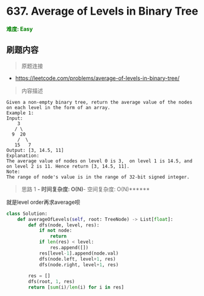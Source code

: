 # 637. Average of Levels in Binary Tree

**<font color=green>难度: Easy</font>**

## 刷题内容

> 原题连接

* https://leetcode.com/problems/average-of-levels-in-binary-tree/

> 内容描述

```
Given a non-empty binary tree, return the average value of the nodes on each level in the form of an array.
Example 1:
Input:
    3
   / \
  9  20
    /  \
   15   7
Output: [3, 14.5, 11]
Explanation:
The average value of nodes on level 0 is 3,  on level 1 is 14.5, and on level 2 is 11. Hence return [3, 14.5, 11].
Note:
The range of node's value is in the range of 32-bit signed integer.
```

> 思路 1
******- 时间复杂度: O(N)******- 空间复杂度: O(N)******


就是level order再求average呗

```python
class Solution:
    def averageOfLevels(self, root: TreeNode) -> List[float]:
        def dfs(node, level, res):
            if not node:
                return
            if len(res) < level:
                res.append([])
            res[level-1].append(node.val)
            dfs(node.left, level+1, res)
            dfs(node.right, level+1, res)  
                
        res = []
        dfs(root, 1, res)
        return [sum(i)/len(i) for i in res]
```
